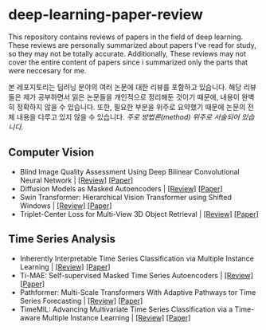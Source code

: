 deep-learning-paper-review
==========================
This repository contains reviews of papers in the field of deep learning. These reviews are personally summarized about papers I've read for study, so they may not be totally accurate. Additionally, These reviews may not cover the entire content of papers since i summarized only the parts that were neccesary for me.

본 레포지토리는 딥러닝 분야의 여러 논문에 대한 리뷰를 포함하고 있습니다. 해당 리뷰들은 제가 공부하면서 읽은 논문들을 개인적으로 정리해둔 것이기 때문에, 내용이 완벽히 정확하지 않을 수 있습니다. 또한, 필요한 부분을 위주로 요약했기 때문에 논문의 전체 내용을 다루고 있지 않을 수 있습니다. *주로 방법론(method) 위주로 서술되어 있습니다.*

Computer Vision
---------------
* Blind Image Quality Assessment Using Deep Bilinear Convolutional Neural Network | [[Review]](https://nayeonkang1227.tistory.com/2) [[Paper]](https://arxiv.org/abs/1907.02665)
* Diffusion Models as Masked Autoencoders | [[Review]](https://nayeonkang1227.tistory.com/3) [[Paper]](https://arxiv.org/abs/2304.03283)
* Swin Transformer: Hierarchical Vision Transformer using Shifted Windows | [[Review]](https://halved-argument-df9.notion.site/Swin-Transformer-Hierarchical-Vision-Transformer-using-Shifted-Windows-617bdff876b146f6848693c97adfb54a?pvs=4, "swint review") [[Paper]](https://arxiv.org/abs/2103.14030)
* Triplet-Center Loss for Multi-View 3D Object Retrieval | [[Review]](https://halved-argument-df9.notion.site/Triplet-Center-Loss-for-Multi-View-3D-Object-Retrieval-cd4f855770c54b20b7e4d9fea6f38608?pvs=4) [[Paper]](https://arxiv.org/abs/1803.06189)

Time Series Analysis
--------------------
* Inherently Interpretable Time Series Classification via Multiple Instance Learning | [[Review]](https://nayeonkang1227.tistory.com/8) [[Paper]](https://arxiv.org/abs/2311.10049)
* Ti-MAE: Self-supervised Masked Time Series Autoencoders | [[Review]](https://nayeonkang1227.tistory.com/4) [[Paper]](https://arxiv.org/abs/2301.08871)
* Pathformer: Multi-Scale Transformers With Adaptive Pathways tor Time Series Forecasting | [[Review]](http://halved-argument-df9.notion.site) [[Paper]](https://openreview.net/pdf?id=lJkOCMP2aW)
* TimeMIL: Advancing Multivariate Time Series Classification via a Time-aware Multiple Instance Learning | [[Review]](https://halved-argument-df9.notion.site/TimeMIL-Advancing-Multivariate-Time-Series-Classification-via-a-Time-aware-Multiple-Instance-Learni-fa956e78e1e84198aa4cb179c30b7387?pvs=4) [[Paper]](https://arxiv.org/abs/2405.03140)

